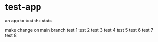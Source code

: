 # test-app
an app to test the stats

make change on main branch
test 1
test 2
test 3
test 4
test 5
test 6
test 7
test 8
